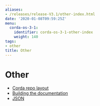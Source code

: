 ```yaml
---
aliases:
- /releases/release-V3.1/other-index.html
date: '2020-01-08T09:59:25Z'
menu:
  corda-os-3-1:
    identifier: corda-os-3-1-other-index
    weight: 140
tags:
- other
title: Other
---
```



# Other



* [Corda repo layout](corda-repo-layout.md)
* [Building the documentation](building-the-docs.md)
* [JSON](json.md)



